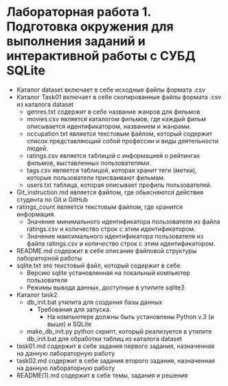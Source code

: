 # Лабораторная работа 1. Подготовка окружения для выполнения заданий и интерактивной работы с СУБД SQLite
* Каталог dataset включает в себе исходные файлы формата .csv
* Каталог Task01 включает в себе скопированные файлы формата .csv из каталога dataset
    * genres.txt содержит в себе название жанров для фильмов
    * movies.csv является каталогом фильмов, где каждый фильм описывается идентификатором, названием и жанрами.
    * occupation.txt является текстовым файлом, который содержит список представляющий собой профессии и виды деятельности людей.
    * ratings.csv является таблицой с информацией о рейтингах фильмов, выставленных пользователями.
    * tags.csv является таблицой, которая хранит теги (метки), которые пользователи присваивают фильмам.
    * users.txt таблица, которая описывает профиль пользователей.
* Git_instruction.md является файлом, где обьясняются действия студента по Git и GitHub
* ratings_count является текстовым файлом, где хранится информация.
    * Значение минимального идентификатора пользователя из файла ratings.csv и количество строк с этим идентификатором.
    * Значение максимального идентификатора пользователя из файла ratings.csv и количество строк с этим идентификатором.
* README.md содержит в себе описание файловой структуры лабораторной работы
* sqlite.txt это текстовый файл, который содержит в себе.
    * Версию sqlite установленная на локальный компьютер пользователя
    * Режимы вывода данных, доступные в утилите sqlite3
* Каталог task2
  * db_init.bat утилита для создания базы данных
    * Требования для запуска.
      * На компьютере должны быть установлены Python v.3 (и выше) и SQLite
  * make_db_init.py python скрипт, который реализуется в утилите db_init.bat для обработки таблиц из каталога dataset
* task01.md содержит в себе задания первого задания, назначенная на данную лабораторную работу
* task02.md содержит в себе задания второго задания, назначенная на данную лабораторную работу
* README(1).md содержит в себе темы, задания и решения